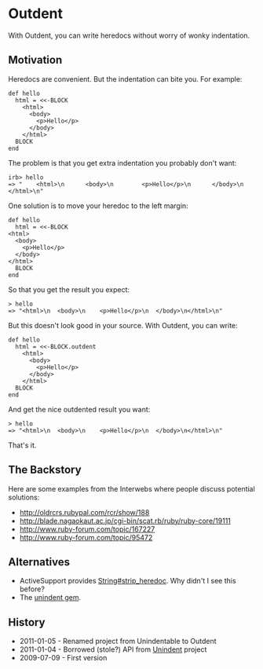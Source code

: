 # Outdent

With Outdent, you can write heredocs without worry of wonky indentation.

## Motivation

Heredocs are convenient.  But the indentation can bite you.  For example:

    def hello
      html = <<-BLOCK
        <html>
          <body>
            <p>Hello</p>
          </body>
        </html>
      BLOCK
    end

The problem is that you get extra indentation you probably don't want:

    irb> hello
    => "    <html>\n      <body>\n        <p>Hello</p>\n      </body>\n    </html>\n"

One solution is to move your heredoc to the left margin:

    def hello
      html = <<-BLOCK
    <html>
      <body>
        <p>Hello</p>
      </body>
    </html>
      BLOCK
    end

So that you get the result you expect:

    > hello
    => "<html>\n  <body>\n    <p>Hello</p>\n  </body>\n</html>\n"

But this doesn't look good in your source.  With Outdent, you can write:

    def hello
      html = <<-BLOCK.outdent
        <html>
          <body>
            <p>Hello</p>
          </body>
        </html>
      BLOCK
    end

And get the nice outdented result you want:

    > hello
    => "<html>\n  <body>\n    <p>Hello</p>\n  </body>\n</html>\n"

That's it.

## The Backstory

Here are some examples from the Interwebs where people discuss potential solutions:

* http://oldrcrs.rubypal.com/rcr/show/188
* http://blade.nagaokaut.ac.jp/cgi-bin/scat.rb/ruby/ruby-core/19111
* http://www.ruby-forum.com/topic/167227
* http://www.ruby-forum.com/topic/95472

## Alternatives

* ActiveSupport provides [String#strip_heredoc](http://rubydoc.info/gems/activesupport/3.0.3/String#strip_heredoc-instance_method). Why didn't I see this before?
* The [unindent gem](http://rubygems.org/gems/unindent).

## History

* 2011-01-05 - Renamed project from Unindentable to Outdent
* 2011-01-04 - Borrowed (stole?) API from [Unindent](http://rubygems.org/gems/unindent) project
* 2009-07-09 - First version
